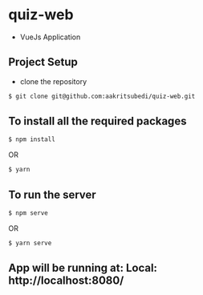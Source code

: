 # quiz-web 
- VueJs Application

## Project Setup 
- clone the repository

```bash
$ git clone git@github.com:aakritsubedi/quiz-web.git
```

## To install all the required packages

```bash
$ npm install
```
OR

```bash
$ yarn
```

## To run the server

```bash
$ npm serve
```
OR

```bash
$ yarn serve
```

## App will be running at: Local: http://localhost:8080/
